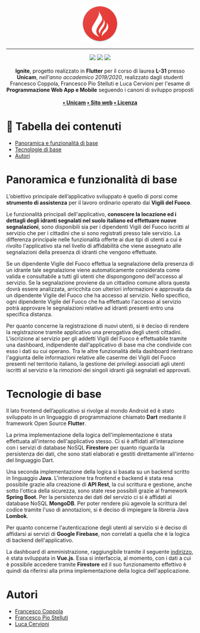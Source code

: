<p align="center">
  <img src="Frontend/android/app/src/main/res/mipmap-xxxhdpi/ic_launcher.png" style="max-width: 20%">
</p>

---

<p align="center">
<img src="https://forthebadge.com/images/badges/built-with-love.svg"/>
<img src="https://forthebadge.com/images/badges/built-for-android.svg"/>
<img src="https://forthebadge.com/images/badges/cc-0.svg"/><br><br>
    <b>Ignite</b>, progetto realizzato in <b>Flutter</b> per il corso di laurea <b>L-31</b> presso <b>Unicam</b>, <i>nell'anno accademico 2019/2020</i>, realizzato dagli studenti Francesco Coppola, Francesco Pio Stelluti e Luca Cervioni per l'esame di <b>Programmazione Web App e Mobile</b> seguendo i canoni di sviluppo proposti
    <br><br><b>
<a href="https://www.unicam.it/">• Unicam</a>
<a href="http://francescocoppola.me/Ignite-Homepage/">• Sito web</a>
<a href="https://it.wikipedia.org/wiki/Licenza_MIT">• Licenza</a>
</b></p>

# 📝 Tabella dei contenuti

- [Panoramica e funzionalità di base](#panoramica)
- [Tecnologie di base](#tecno)
- [Autori](#autori)

# Panoramica e funzionalità di base <a name = "panoramica"></a>

L’obiettivo principale dell’applicativo sviluppato è quello di porsi come **strumento di assistenza** per il lavoro ordinario operato dai **Vigili del Fuoco**.

Le funzionalità principali dell'applicativo, **conoscere la locazione ed i dettagli degli idranti segnalati nel suolo italiano ed effettuare nuove segnalazioni**, sono disponibili sia per i dipendenti Vigili del Fuoco iscritti al servizio che per i cittadini che si sono registrati presso tale servizio. La differenza principale nelle funzionalità offerte ai due tipi di utenti a cui è rivolto l'applicativo sta nel livello di affidabilità che viene assegnato alle segnalazioni della presenza di idranti che vengono effettuate. 

Se un dipendente Vigile del Fuoco effettua la segnalazione della presenza di un idrante tale segnalazione viene automaticamente considerata come valida e consultabile a tutti gli utenti che dispongongono dell'accesso al servizio. Se la segnalazione proviene da un cittadino comune allora questa dovrà essere analizzata, arricchita con ulteriori informazioni e approvata da un dipendente Vigile del Fuoco che ha accesso al servizio. Nello specifico, ogni dipendente Vigile del Fuoco che ha effettuato l'accesso al servizio potrà approvare le segnalazioni relative ad idranti presenti entro una specifica distanza. 

Per quanto concerne la registrazione di nuovi utenti, si è deciso di rendere la registrazione tramite applicativo una prerogativa degli utenti cittadini. L'iscrizione al servizio per gli addetti Vigili del Fuoco è effettuabile tramite una dashboard, indipendente dall'applicativo di base ma che condivide con esso i dati su cui operano. Tra le altre funzionalità della dashboard rientrano l'aggiunta delle informazioni relative alle caserme dei Vigili del Fuoco presenti nel territorio italiano, la gestione dei privilegi associati agli utenti iscritti al servizio e la rimozioni dei singoli idranti già segnalati ed approvati.

# Tecnologie di base <a name = "tecno"></a>

Il lato frontend dell’applicativo si rivolge al mondo Android ed è stato sviluppato in un linguaggio di programmazione chiamato **Dart** mediante il framework Open Source **Flutter**. 

La prima implementazione della logica dell'implementazione è stata effettuata all'interno dell'applicativo stesso. Ci si è affidati all'interazione con i servizi di database NoSQL **Firestore** per quanto riguarda la persistenza dei dati, che sono stati elaborati e gestiti direttamente all'interno del linguaggio Dart.

Una seconda implementazione della logica si basata su un backend scritto in linguaggio **Java**. L'interazione tra frontend e backend è stata resa possibile grazie alla creazione di **API Rest**, la cui scrittura e gestione, anche sotto l'ottica della sicurezza, sono state rese possibili grazie al framework **Spring Boot**. Per la persistenza dei dati del servizio ci si è affidati al database NoSQL **MongoDB**. Per poter rendere più agevole la scrittura del codice tramite l'uso di annotazioni, si è deciso di impiegare la libreria Java **Lombok**.

Per quanto concerne l'autenticazione degli utenti al servizio si è deciso di affidarsi ai servizi di **Google Firebase**, non correlati a quella che è la logica di backend dell'applicativo.

La dashboard di amministrazione, raggiungibile tramite il seguente [indirizzo](https://ignitedashboard.netlify.com/), è stata sviluppata in **Vue.js**. Essa si interfaccia, al momento, con i dati a cui è possibile accedere tramite **Firestore** ed il suo funzionamento effettivo è quindi da riferirsi alla prima implementazione della logica dell'applicazione.

# Autori <a name = "autori"></a>

- [Francesco Coppola](https://github.com/azzeccagarbugli)
- [Francesco Pio Stelluti](https://github.com/FrancisFire)
- [Luca Cervioni](https://github.com/lucacervo98)
